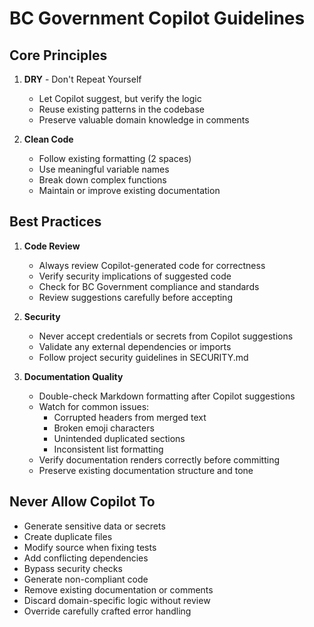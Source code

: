 <!--
🔒 BC GOVERNMENT MANAGED - DO NOT MODIFY
⚙️ Standard guidelines for BC Government projects
📦 VERSION: 1.0.0
-->

# BC Government Copilot Guidelines

## Core Principles
1. **DRY** - Don't Repeat Yourself
   - Let Copilot suggest, but verify the logic
   - Reuse existing patterns in the codebase
   - Preserve valuable domain knowledge in comments

2. **Clean Code**
   - Follow existing formatting (2 spaces)
   - Use meaningful variable names
   - Break down complex functions
   - Maintain or improve existing documentation

## Best Practices
1. **Code Review**
   - Always review Copilot-generated code for correctness
   - Verify security implications of suggested code
   - Check for BC Government compliance and standards
   - Review suggestions carefully before accepting

2. **Security**
   - Never accept credentials or secrets from Copilot suggestions
   - Validate any external dependencies or imports
   - Follow project security guidelines in SECURITY.md

3. **Documentation Quality**
   - Double-check Markdown formatting after Copilot suggestions
   - Watch for common issues:
     - Corrupted headers from merged text
     - Broken emoji characters
     - Unintended duplicated sections
     - Inconsistent list formatting
   - Verify documentation renders correctly before committing
   - Preserve existing documentation structure and tone

## Never Allow Copilot To
- Generate sensitive data or secrets
- Create duplicate files
- Modify source when fixing tests
- Add conflicting dependencies
- Bypass security checks
- Generate non-compliant code
- Remove existing documentation or comments
- Discard domain-specific logic without review
- Override carefully crafted error handling
